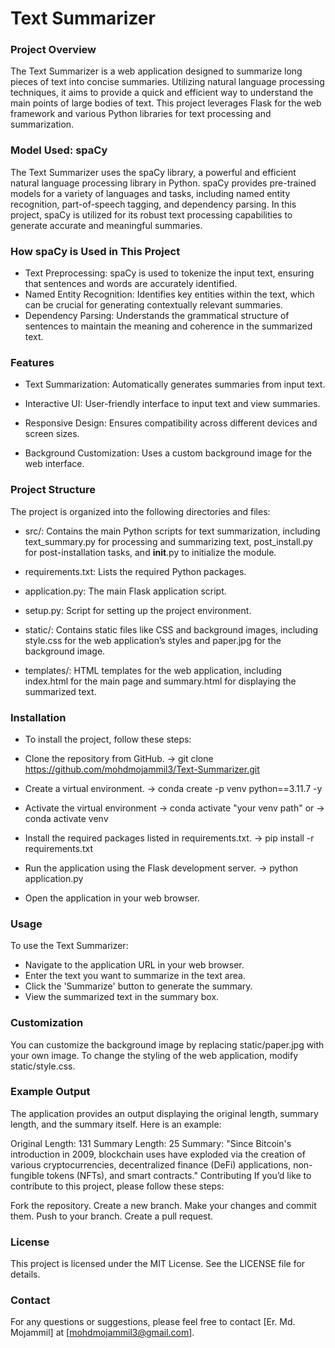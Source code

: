 # Text Summarizer

### Project Overview

The Text Summarizer is a web application designed to summarize long pieces of text into concise summaries. Utilizing natural language processing techniques, it aims to provide a quick and efficient way to understand the main points of large bodies of text. This project leverages Flask for the web framework and various Python libraries for text processing and summarization.

### Model Used: spaCy
The Text Summarizer uses the spaCy library, a powerful and efficient natural language processing library in Python. spaCy provides pre-trained models for a variety of languages and tasks, including named entity recognition, part-of-speech tagging, and dependency parsing. In this project, spaCy is utilized for its robust text processing capabilities to generate accurate and meaningful summaries.

### How spaCy is Used in This Project

* Text Preprocessing: spaCy is used to tokenize the input text, ensuring that sentences and words are accurately identified.
* Named Entity Recognition: Identifies key entities within the text, which can be crucial for generating contextually relevant summaries.
* Dependency Parsing: Understands the grammatical structure of sentences to maintain the meaning and coherence in the summarized text.

### Features

* Text Summarization: Automatically generates summaries from input text.

* Interactive UI: User-friendly interface to input text and view summaries.

* Responsive Design: Ensures compatibility across different devices and screen sizes.

* Background Customization: Uses a custom background image for the web interface.

### Project Structure

The project is organized into the following directories and files:

* src/: Contains the main Python scripts for text summarization, including text_summary.py for processing and summarizing text, post_install.py for post-installation tasks, and __init__.py to initialize the module.

* requirements.txt: Lists the required Python packages.

* application.py: The main Flask application script.

* setup.py: Script for setting up the project environment.

* static/: Contains static files like CSS and background images, including style.css for the web application’s styles and paper.jpg for the background image.

* templates/: HTML templates for the web application, including index.html for the main page and summary.html for displaying the summarized text.

### Installation

* To install the project, follow these steps:

* Clone the repository from GitHub.
  -> git clone https://github.com/mohdmojammil3/Text-Summarizer.git

* Create a virtual environment.
  -> conda create -p venv python==3.11.7 -y

* Activate the virtual environment
  -> conda activate "your venv path"  or -> conda activate venv

* Install the required packages listed in requirements.txt.
  -> pip install -r requirements.txt
* Run the application using the Flask development server.
  -> python application.py

* Open the application in your web browser.

### Usage

To use the Text Summarizer:

* Navigate to the application URL in your web browser.
* Enter the text you want to summarize in the text area.
* Click the 'Summarize' button to generate the summary.
* View the summarized text in the summary box.

### Customization

You can customize the background image by replacing static/paper.jpg with your own image. To change the styling of the web application, modify static/style.css.

### Example Output

The application provides an output displaying the original length, summary length, and the summary itself. Here is an example:

Original Length: 131
Summary Length: 25
Summary: "Since Bitcoin's introduction in 2009, blockchain uses have exploded via the creation of various cryptocurrencies, decentralized finance (DeFi) applications, non-fungible tokens (NFTs), and smart contracts."
Contributing
If you’d like to contribute to this project, please follow these steps:

Fork the repository.
Create a new branch.
Make your changes and commit them.
Push to your branch.
Create a pull request.

### License
This project is licensed under the MIT License. See the LICENSE file for details.

### Contact
For any questions or suggestions, please feel free to contact [Er. Md. Mojammil] at [mohdmojammil3@gmail.com].